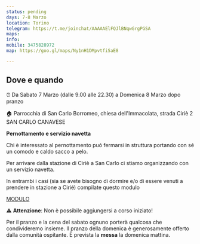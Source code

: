 ```yaml
---
status: pending
days: 7-8 Marzo
location: Torino
telegram: https://t.me/joinchat/AAAAAElFQJlBNqwGrgPGSA
maps: 
info: 
mobile: 3475828972
map: https://goo.gl/maps/Ny1nH1DMpvtfiSaE8

---
```

## Dove e quando

⏰  Da Sabato 7 Marzo (dalle 9.00 alle 22.30) a Domenica 8 Marzo dopo pranzo

🏠 Parrocchia di San Carlo Borromeo, chiesa dell'Immacolata, strada Ciriè 2
SAN CARLO CANAVESE

**Pernottamento e servizio navetta**

Chi è interessato al pernottamento puó fermarsi in struttura portando con sé un comodo e caldo sacco a pelo. 

Per arrivare dalla stazione di Ciriè a San Carlo ci stiamo organizzando con un servizio navetta. 

In entrambi i casi (sia se avete bisogno di dormire e/o di essere venuti a prendere in stazione a Cirié) compilate questo modulo

[MODULO](https://forms.gle/diE5GVLhjJwMDbxU9)

⚠️ **Attenzione**: Non è possibile aggiungersi a corso iniziato! 

Per il pranzo e la cena del sabato ognuno porterà qualcosa che condivideremo insieme.  Il pranzo della domenica è generosamente offerto dalla comunità ospitante. È prevista la **messa** la domenica mattina.